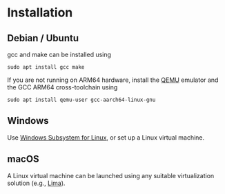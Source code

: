 # Installation

## Debian / Ubuntu

gcc and make can be installed using

```shell
sudo apt install gcc make
```

If you are not running on ARM64 hardware, install the [QEMU][] emulator and the GCC ARM64 cross-toolchain using

```shell
sudo apt install qemu-user gcc-aarch64-linux-gnu
```

## Windows

Use [Windows Subsystem for Linux][], or set up a Linux virtual machine.

## macOS

A Linux virtual machine can be launched using any suitable virtualization solution (e.g., [Lima][]).

[QEMU]: https://www.qemu.org/
[Windows Subsystem for Linux]: https://docs.microsoft.com/en-gb/windows/wsl/about
[Lima]: https://lima-vm.io/
